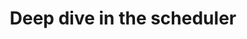 ---
categories:
- bkk19
description: This training will present the details of some parts of the scheduler
  like the task placement during wake up path, the cgroup in the scheduler or how
  CPU compute capacity is used to balance tasks on the system.
future_image:
  featured: 'true'
  path: /assets/images/featured-images/bkk19/BKK19-TR06.png
session_attendee_num: '10'
session_id: BKK19-TR06
session_room: Session Room 2 (Lotus 3-4)
session_slot:
  end_time: '2019-04-04 14:55:00'
  start_time: '2019-04-04 14:00:00'
session_speakers:
- speaker_bio: Vincent has worked on developing drivers for various peripherals and
    coprocessors in mobile phones during 12 years. In 2005, he began to focus on mobile
    phones that ran Linux then Android and spent the last years of this period to
    optimize the power consumption of android platforms. As a member of the Linaro
    power management working group, he works on improving the energy efficiency of
    embedded system but not only with special interest for scheduler.
  speaker_company: Linaro
  speaker_image: /assets/images/speakers/bkk19/vincent-guittot.jpg
  speaker_location: ''
  speaker_name: Vincent Guittot
  speaker_position: PMWG technical leader
  speaker_username: vincent.guittot
session_track: Power Management
tag: session
tags:
- Linux Kernel
- Power Management
title: Deep dive in the scheduler
---